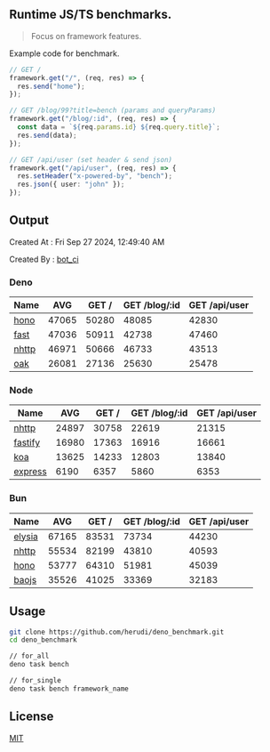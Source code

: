 ## Runtime JS/TS benchmarks.

> Focus on framework features.

Example code for benchmark.
```ts
// GET /
framework.get("/", (req, res) => {
  res.send("home");
});

// GET /blog/99?title=bench (params and queryParams)
framework.get("/blog/:id", (req, res) => {
  const data = `${req.params.id} ${req.query.title}`;
  res.send(data);
});

// GET /api/user (set header & send json)
framework.get("/api/user", (req, res) => {
  res.setHeader("x-powered-by", "bench");
  res.json({ user: "john" });
});
```

## Output
Created At : Fri Sep 27 2024, 12:49:40 AM

Created By : [bot_ci](https://github.com/herudi/deno_benchmarks/commits?author=github-actions%5Bbot%5D)


### Deno
|Name|AVG|GET /|GET /blog/:id|GET /api/user|
|----|----|----|----|----|
|[hono](https://github.com/honojs/hono)|47065|50280|48085|42830|
|[fast](https://github.com/danteissaias/fast)|47036|50911|42738|47460|
|[nhttp](https://github.com/nhttp/nhttp)|46971|50666|46733|43513|
|[oak](https://github.com/oakserver/oak)|26081|27136|25630|25478|
  


### Node
|Name|AVG|GET /|GET /blog/:id|GET /api/user|
|----|----|----|----|----|
|[nhttp](https://github.com/nhttp/nhttp)|24897|30758|22619|21315|
|[fastify](https://github.com/fastify/fastify)|16980|17363|16916|16661|
|[koa](https://github.com/koajs/koa)|13625|14233|12803|13840|
|[express](https://github.com/expressjs/express)|6190|6357|5860|6353|
  


### Bun
|Name|AVG|GET /|GET /blog/:id|GET /api/user|
|----|----|----|----|----|
|[elysia](https://github.com/elysiajs/elysia)|67165|83531|73734|44230|
|[nhttp](https://github.com/nhttp/nhttp)|55534|82199|43810|40593|
|[hono](https://github.com/honojs/hono)|53777|64310|51981|45039|
|[baojs](https://github.com/mattreid1/baojs)|35526|41025|33369|32183|
  



## Usage

```bash
git clone https://github.com/herudi/deno_benchmark.git
cd deno_benchmark

// for_all
deno task bench

// for_single
deno task bench framework_name
```

## License

[MIT](LICENSE)


